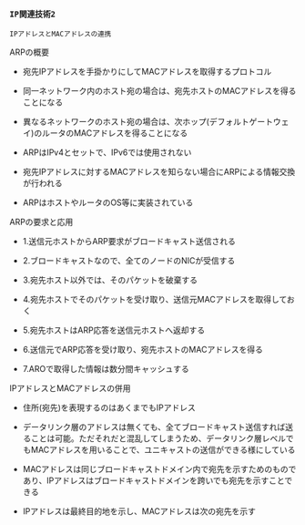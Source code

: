 ### `IP関連技術2`

`IPアドレスとMACアドレスの連携`

ARPの概要
- 宛先IPアドレスを手掛かりにしてMACアドレスを取得するプロトコル

- 同一ネットワーク内のホスト宛の場合は、宛先ホストのMACアドレスを得ることになる

- 異なるネットワークのホスト宛の場合は、次ホップ(デフォルトゲートウェイ)のルータのMACアドレスを得ることになる

- ARPはIPv4とセットで、IPv6では使用されない

- 宛先IPアドレスに対するMACアドレスを知らない場合にARPによる情報交換が行われる

- ARPはホストやルータのOS等に実装されている

ARPの要求と応用
- 1.送信元ホストからARP要求がブロードキャスト送信される

- 2.ブロードキャストなので、全てのノードのNICが受信する

- 3.宛先ホスト以外では、そのパケットを破棄する

- 4.宛先ホストでそのパケットを受け取り、送信元MACアドレスを取得しておく

- 5.宛先ホストはARP応答を送信元ホストへ返却する

- 6.送信元でARP応答を受け取り、宛先ホストのMACアドレスを得る

- 7.AROで取得した情報は数分間キャッシュする

IPアドレスとMACアドレスの併用
- 住所(宛先)を表現するのはあくまでもIPアドレス

- データリンク層のアドレスは無くても、全てブロードキャスト送信すれば送ることは可能。ただそれだと混乱してしまうため、データリンク層レベルでもMACアドレスを用いることで、ユニキャストの送信ができる様にしている

- MACアドレスは同じブロードキャストドメイン内で宛先を示すためのものであり、IPアドレスはブロードキャストドメインを跨いでも宛先を示すことできる

- IPアドレスは最終目的地を示し、MACアドレスは次の宛先を示す
